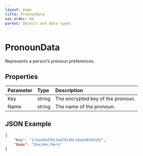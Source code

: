 ```yaml
---
layout: page
title: PronounData
nav_order: 66
parent: Objects and data types
---
```


# PronounData

Represents a person’s pronoun preferences.

## Properties

| Parameter | Type   | Description                                                 |
|:----------|:-------|:------------------------------------------------------------|
| Key | string | The encrypted key of the pronoun. |
| Name | string | The name of the pronoun. |

## JSON Example

```json
{
    "Key": "1c5aabbdf813ad78c48cc8e6d8584162",
    "Name": "She/Her/Hers"
}
```
